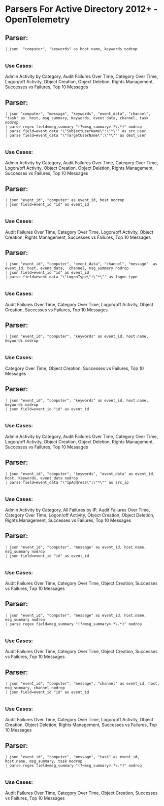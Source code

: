 # Parsers For Active Directory 2012+ - OpenTelemetry

## Parser:
```
| json  "computer", "keywords" as host.name, keywords nodrop
 
```
### Use Cases:
Admin Activity by Category, Audit Failures Over Time, Category Over Time, Logon/off Activity, Object Creation, Object Deletion, Rights Management, Successes vs Failures, Top 10 Messages



## Parser:
```
| json "computer", "message", "keywords", "event_data", "channel", "task" as  host, msg_summary, Keywords, event_data, channel, task nodrop
| parse regex field=msg_summary "(?<msg_summary>.*\.*)" nodrop
| parse field=event_data "\"SubjectUserName\":\"*\"" as src_user
| parse field=event_data "\"TargetUserName\":\"*\"" as dest_user
 
```
### Use Cases:
Admin Activity by Category, Audit Failures Over Time, Category Over Time, Logon/off Activity, Object Creation, Object Deletion, Rights Management, Successes vs Failures, Top 10 Messages



## Parser:
```
| json "event_id", "computer" as event_id, host nodrop
| json field=event_id "id" as event_id
 
```
### Use Cases:
Audit Failures Over Time, Category Over Time, Logon/off Activity, Object Creation, Rights Management, Successes vs Failures, Top 10 Messages



## Parser:
```
| json "event_id", "computer", "event_data", "channel", "message"  as event_id, host, event_data,  channel, msg_summary nodrop
| json field=event_id "id" as event_id
| parse field=event_data "\"LogonType\":\"*\"" as logon_type
 
```
### Use Cases:
Audit Failures Over Time, Category Over Time, Logon/off Activity, Object Creation, Successes vs Failures, Top 10 Messages



## Parser:
```
| json "event_id", "computer", "keywords" as event_id, host.name, keywords nodrop
 
```
### Use Cases:
Category Over Time, Object Creation, Successes vs Failures, Top 10 Messages



## Parser:
```
| json "event_id", "computer", "keywords" as event_id, host.name, keywords nodrop
| json field=event_id "id" as event_id
 
```
### Use Cases:
Admin Activity by Category, Audit Failures Over Time, Category Over Time, Logon/off Activity, Object Creation, Object Deletion, Rights Management, Successes vs Failures, Top 10 Messages



## Parser:
```
| json "event_id", "computer", "keywords", "event_data" as event_id, host, Keywords, event_data nodrop
| parse field=event_data "\"IpAddress\":\"*\"" as src_ip
 
```
### Use Cases:
Admin Activity by Category, All Failures by IP, Audit Failures Over Time, Category Over Time, Logon/off Activity, Object Creation, Object Deletion, Rights Management, Successes vs Failures, Top 10 Messages



## Parser:
```
| json "event_id", "computer", "message" as event_id, host.name, msg_summary nodrop
| json field=event_id "id" as event_id
 
```
### Use Cases:
Audit Failures Over Time, Category Over Time, Object Creation, Successes vs Failures, Top 10 Messages



## Parser:
```
| json "event_id", "computer", "message" as event_id, host.name, msg_summary nodrop
| parse regex field=msg_summary "(?<msg_summary>.*\.*)" nodrop
 
```
### Use Cases:
Audit Failures Over Time, Category Over Time, Object Creation, Successes vs Failures, Top 10 Messages



## Parser:
```
| json "event_id", "computer", "message", "channel" as event_id, host, msg_summary, channel nodrop
| json field=event_id "id" as event_id
 
```
### Use Cases:
Audit Failures Over Time, Category Over Time, Logon/off Activity, Object Creation, Object Deletion, Rights Management, Successes vs Failures, Top 10 Messages



## Parser:
```
| json "event_id", "computer", "message", "task" as event_id, host.name, msg_summary, task nodrop
| parse regex field=msg_summary "(?<msg_summary>.*\.*)" nodrop
 
```
### Use Cases:
Audit Failures Over Time, Category Over Time, Object Creation, Successes vs Failures, Top 10 Messages


